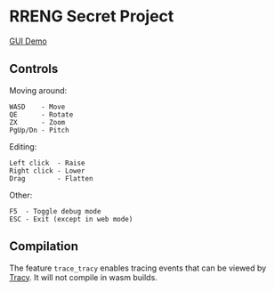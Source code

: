 RRENG Secret Project
====================

[GUI Demo](https://ejrh.github.io/rreng/gui/)

Controls
--------

Moving around:

    WASD    - Move
    QE      - Rotate 
    ZX      - Zoom
    PgUp/Dn - Pitch

Editing:

    Left click  - Raise
    Right click - Lower
    Drag        - Flatten

Other:

    F5  - Toggle debug mode
    ESC - Exit (except in web mode)

Compilation
-----------

The feature `trace_tracy` enables tracing events that can be viewed by [Tracy](https://github.com/wolfpld/tracy).
It will not compile in wasm builds.
